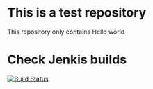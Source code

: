 # This is a test repository
This repository only contains Hello world 

# Check Jenkis builds
[![Build Status](https://jenkins.horizonnet.eu/job/helloworld/badge/icon)](https://jenkins.horizonnet.eu/job/helloworld/)